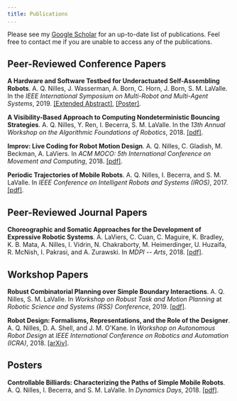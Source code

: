 ```yaml
---
title: Publications
...
```


Please see my [Google
Scholar](https://scholar.google.com/citations?user=3AvC70UAAAAJ&hl=en&oi=ao) for
an up-to-date list of publications. Feel free to contact me if you are unable to
access any of the publications.

Peer-Reviewed Conference Papers
-----------------

**A Hardware and Software Testbed for Underactuated Self-Assembling Robots**. 
A. Q. Nilles, J. Wasserman, A. Born, C. Horn, J. Born, S.
M. LaValle. In the *IEEE International Symposium on Multi-Robot and Multi-Agent
Systems*, 2019. [[Extended Abstract]](images/mrs_extended_abstract.pdf),
[[Poster]](images/MRS_Poster.pdf).

**A Visibility-Based Approach to Computing Nondeterministic Bouncing
Strategies**. A. Q. Nilles, Y. Ren, I. Becerra, S. M. LaValle. In the
*13th Annual Workshop on the Algorithmic Foundations of Robotics*, 
2018. [[pdf]](images/wafr_paper.pdf).

**Improv: Live Coding for Robot Motion Design**. A. Q. Nilles, C. Gladish, M.
Beckman, A. LaViers. In *ACM MOCO: 5th International Conference on Movement and
Computing*, 2018. [[pdf]](images/NilGladMattLaV_18.pdf).

**Periodic Trajectories of Mobile Robots**. A. Q. Nilles, I. Becerra, and S. M.
LaValle. In *IEEE Conference on Intelligent Robots and Systems (IROS)*, 2017.
[[pdf]](images/NilBecLav_IROS_17.pdf).

Peer-Reviewed Journal Papers
--------------

**Choreographic and Somatic Approaches for the Development of Expressive Robotic
Systems**. A. LaViers, C. Cuan, C. Maguire, K. Bradley, K. B. Mata, A. Nilles,
I. Vidrin, N. Chakraborty, M. Heimerdinger, U. Huzaifa, R. McNish, I. Pakrasi,
and A. Zurawski. In *MDPI -- Arts*, 2018. [[pdf]](images/arts-07-00011.pdf).

Workshop Papers
---------------

**Robust Combinatorial Planning over Simple Boundary Interactions**. A. Q.
Nilles, S. M. LaValle. In *Workshop on Robust Task and Motion Planning* at 
*Robotic Science and Systems (RSS) Conference*, 2019.
[[pdf]](http://dyalab.mines.edu/2019/rss-workshop/nilles.pdf).

**Robot Design: Formalisms, Representations, and the Role of the Designer**. A.
Q. Nilles, D. A. Shell, and J. M. O'Kane. In *Workshop on Autonomous Robot
Design* at *IEEE International Conference on Robotics and Automation (ICRA)*, 
2018. [[arXiv]](https://arxiv.org/abs/1806.05157).

Posters
-------

**Controllable Billiards: Characterizing the Paths of Simple Mobile Robots**. A.
Q. Nilles, I. Becerra, and S. M. LaValle. In *Dynamics Days*, 2018.
[[pdf]](images/dd_poster.pdf).
